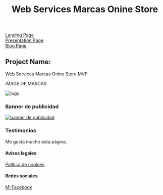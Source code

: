 
<!DOCTYPE html>
<html lang="es">  
  <head>     
    <meta charset="UTF-8">
    <meta name="description" content="Descripción de la WEB">     
  </head>  
  <body>    
    <header>
      <h1>Web Services Marcas Onine Store</h1>      
    </header>    
    <nav>
      <a href="http://marcasonlinestore.hubspotpagebuilder.com/marcas-online">Landing Page</a>
      <br>
      <a href="https://docs.google.com/presentation/d/109pxfEmslvYeb0Hc5CZSuJtrI3XtchjwJwzqtv1-M04/edit#slide=id.ga71ca07049_2_16">Presentation Page</a>
      <br>
      <a href="https://wordpress.com/post/marcasmvponlinestore.wordpress.com/34">Blog Page</a>
    </nav>
    <section>      
      <article>
        <h2>Project Name:</h2>
        <p>Web Services Marcas Onine Store MVP</p>
        <div>
          <p>iMAGE OF MARCAS</p>
          <img src="A SUS MARCAS LOGO - copia.png" alt="logo">          
        </div>
      </article>      
    </section>
    <aside>
      <h3>Banner de publicidad</h3>
      <a href="http://dominio-externo.com">
        <img src="http://dominio.com/banner-publicidad.png" alt="banner de publicidad">
      </a>
      <h3>Testimonios</h3>
      <p>Me gusta mucho esta página.</p>
    </aside>
    <footer>
      <h4>Avisos legales</h4>
      <a href="http://dominio.com/aviso-legal">Política de cookies</a>
      <h4>Redes sociales</h4>
      <a href="http://facebook.com/mi-pagina-de-facebook">Mi Facebook</a>
    </footer>
  </body>  
</html>